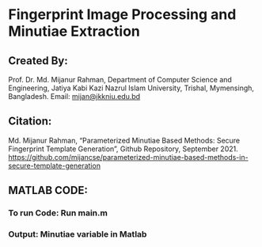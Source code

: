 # Fingerprint Image Processing and Minutiae Extraction

## Created By: 
Prof. Dr. Md. Mijanur Rahman, Department of Computer Science and Engineering, 
Jatiya Kabi Kazi Nazrul Islam University, Trishal, Mymensingh, Bangladesh. 
Email: mijan@jkkniu.edu.bd

## Citation: 
Md. Mijanur Rahman, “Parameterized Minutiae Based Methods: Secure Fingerprint Template Generation”, Github Repository, September 2021. https://github.com/mijancse/parameterized-minutiae-based-methods-in-secure-template-generation 


## MATLAB CODE:
### To run Code: Run main.m
### Output: Minutiae variable in Matlab


